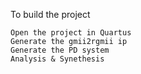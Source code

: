 
To build the project

	Open the project in Quartus
	Generate the gmii2rgmii ip
	Generate the PD system
	Analysis & Synethesis

